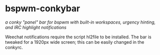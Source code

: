 bspwm-conkybar
==============

*a conky "panel" bar for bspwm with built-in workspaces, urgency hinting, and IRC highlight notifications*

Weechat notifications require the script hl2file to be installed.
The bar is tweaked for a 1920px wide screen; this can be easily changed in the conkyrc.
